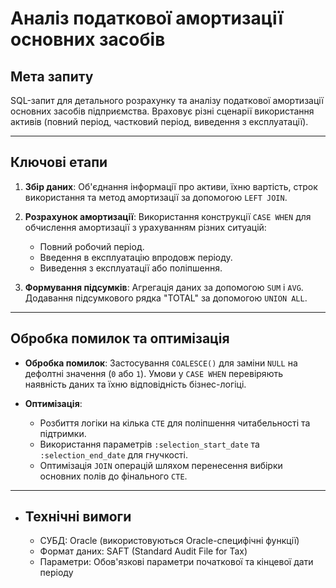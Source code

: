 # Аналіз податкової амортизації основних засобів

## Мета запиту
SQL-запит для детального розрахунку та аналізу податкової амортизації основних засобів підприємства. Враховує різні сценарії використання активів (повний період, частковий період, виведення з експлуатації).

---

## Ключові етапи

1.  **Збір даних**: Об'єднання інформації про активи, їхню вартість, строк використання та метод амортизації за допомогою `LEFT JOIN`.

2.  **Розрахунок амортизації**: Використання конструкції `CASE WHEN` для обчислення амортизації з урахуванням різних ситуацій:
    * Повний робочий період.
    * Введення в експлуатацію впродовж періоду.
    * Виведення з експлуатації або поліпшення.

3.  **Формування підсумків**: Агрегація даних за допомогою `SUM` і `AVG`. Додавання підсумкового рядка "TOTAL" за допомогою `UNION ALL`.

---

## Обробка помилок та оптимізація

* **Обробка помилок**: Застосування `COALESCE()` для заміни `NULL` на дефолтні значення (`0` або `1`). Умови у `CASE WHEN` перевіряють наявність даних та їхню відповідність бізнес-логіці.

* **Оптимізація**:
    * Розбиття логіки на кілька `CTE` для поліпшення читабельності та підтримки.
    * Використання параметрів `:selection_start_date` та `:selection_end_date` для гнучкості.
    * Оптимізація `JOIN` операцій шляхом перенесення вибірки основних полів до фінального `CTE`.

---

* ## Технічні вимоги

    * СУБД: Oracle (використовуються Oracle-специфічні функції)
    * Формат даних: SAFT (Standard Audit File for Tax)
    * Параметри: Обов'язкові параметри початкової та кінцевої дати періоду